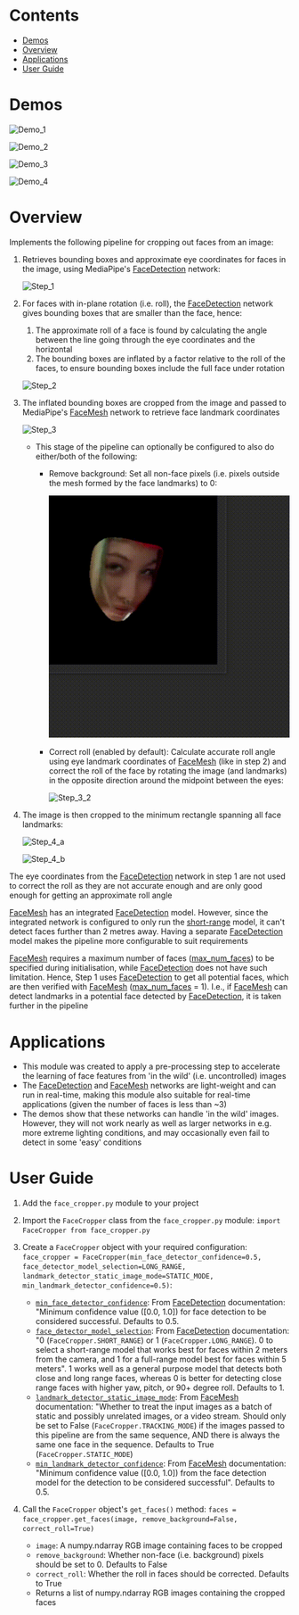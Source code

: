 # Contents
- [Demos](https://github.com/tsen-dev/face-cropper#demos)
- [Overview](https://github.com/tsen-dev/face-cropper#overview)
- [Applications](https://github.com/tsen-dev/face-cropper#applications)
- [User Guide](https://github.com/tsen-dev/face-cropper#user-guide)

# Demos
![Demo_1](readme_animations/demo_1.gif)

![Demo_2](readme_animations/demo_2.gif)

![Demo_3](readme_animations/demo_3.gif)

![Demo_4](readme_animations/demo_4.gif)

# Overview
Implements the following pipeline for cropping out faces from an image:
1. Retrieves bounding boxes and approximate eye coordinates for faces in the image, using MediaPipe's [FaceDetection](https://google.github.io/mediapipe/solutions/face_detection.html) network:

    ![Step_1](readme_animations/step_1.gif)
   

2. For faces with in-plane rotation (i.e. roll), the [FaceDetection](https://google.github.io/mediapipe/solutions/face_detection.html) network gives bounding boxes that are smaller than the face, hence:
    1. The approximate roll of a face is found by calculating the angle between the line going through the eye coordinates and the horizontal
    2. The bounding boxes are inflated by a factor relative to the roll of the faces, to ensure bounding boxes include the full face under rotation
    
   ![Step_2](readme_animations/step_2.gif) 
    

3. The inflated bounding boxes are cropped from the image and passed to MediaPipe's [FaceMesh](https://google.github.io/mediapipe/solutions/face_mesh.html) network to retrieve face landmark coordinates
   
   ![Step_3](readme_animations/step_3.gif)
   
    - This stage of the pipeline can optionally be configured to also do either/both of the following:
        - Remove background: Set all non-face pixels (i.e. pixels outside the mesh formed by the face landmarks) to 0:
          
            ![Step_3_1](readme_animations/step_3_1.gif)
        
        - Correct roll (enabled by default): Calculate accurate roll angle using eye landmark coordinates of [FaceMesh](https://google.github.io/mediapipe/solutions/face_mesh.html) (like in step 2) and correct the roll of the face by rotating the image (and landmarks) in the opposite direction around the midpoint between the eyes:
  
            ![Step_3_2](readme_animations/step_3_2.gif)

          
4. The image is then cropped to the minimum rectangle spanning all face landmarks:
   
   ![Step_4_a](readme_animations/step_4_a.gif)
   
   ![Step_4_b](readme_animations/step_4_b.gif)


The eye coordinates from the [FaceDetection](https://google.github.io/mediapipe/solutions/face_detection.html) network in step 1 are not used to correct the roll as they are not accurate enough and are only good enough for getting an approximate roll angle
  

[FaceMesh](https://google.github.io/mediapipe/solutions/face_mesh.html) has an integrated [FaceDetection](https://google.github.io/mediapipe/solutions/face_detection.html) model. However, since the integrated network is configured to only run the [short-range](https://google.github.io/mediapipe/solutions/face_detection.html#model_selection) model, it can't detect faces further than 2 metres away. Having a separate [FaceDetection](https://google.github.io/mediapipe/solutions/face_detection.html) model makes the pipeline more configurable to suit requirements
  

[FaceMesh](https://google.github.io/mediapipe/solutions/face_mesh.html) requires a maximum number of faces ([max_num_faces](https://google.github.io/mediapipe/solutions/face_mesh.html#max_num_faces)) to be specified during initialisation, while [FaceDetection](https://google.github.io/mediapipe/solutions/face_detection.html) does not have such limitation. Hence, Step 1 uses [FaceDetection](https://google.github.io/mediapipe/solutions/face_detection.html) to get all potential faces, which are then verified with [FaceMesh](https://google.github.io/mediapipe/solutions/face_mesh.html) ([max_num_faces](https://google.github.io/mediapipe/solutions/face_mesh.html#max_num_faces) = 1). I.e., if [FaceMesh](https://google.github.io/mediapipe/solutions/face_mesh.html) can detect landmarks in a potential face detected by [FaceDetection](https://google.github.io/mediapipe/solutions/face_detection.html), it is taken further in the pipeline

# Applications
- This module was created to apply a pre-processing step to accelerate the learning of face features from 'in the wild' (i.e. uncontrolled) images    
- The [FaceDetection](https://google.github.io/mediapipe/solutions/face_detection.html) and [FaceMesh](https://google.github.io/mediapipe/solutions/face_mesh.html) networks are light-weight and can run in real-time, making this module also suitable for real-time applications (given the number of faces is less than ~3)
- The demos show that these networks can handle 'in the wild' images. However, they will not work nearly as well as larger networks in e.g. more extreme lighting conditions, and may occasionally even fail to detect in some 'easy' conditions 

# User Guide
1. Add the `face_cropper.py` module to your project
   

2. Import the `FaceCropper` class from the `face_cropper.py` module: `import FaceCropper from face_cropper.py`


3. Create a `FaceCropper` object with your required configuration: `face_cropper = FaceCropper(min_face_detector_confidence=0.5, face_detector_model_selection=LONG_RANGE, landmark_detector_static_image_mode=STATIC_MODE, min_landmark_detector_confidence=0.5)`:
    - [`min_face_detector_confidence`](https://google.github.io/mediapipe/solutions/face_detection.html#min_detection_confidence): From [FaceDetection](https://google.github.io/mediapipe/solutions/face_detection.html) documentation: "Minimum confidence value ([0.0, 1.0]) for face detection to be considered successful. Defaults to 0.5.
    - [`face_detector_model_selection`](https://google.github.io/mediapipe/solutions/face_detection.html#model_selection): From [FaceDetection](https://google.github.io/mediapipe/solutions/face_detection.html) documentation: "0 (`FaceCropper.SHORT_RANGE`) or 1 (`FaceCropper.LONG_RANGE`). 0 to select a short-range model that works best for faces within 2 meters from the camera, and 1 for a full-range model best for faces within 5 meters". 1 works well as a general purpose model that detects both close and long range faces, whereas 0 is better for detecting close range faces with higher yaw, pitch, or 90+ degree roll. Defaults to 1.
    - [`landmark_detector_static_image_mode`](https://google.github.io/mediapipe/solutions/face_mesh.html#static_image_mode): From [FaceMesh](https://google.github.io/mediapipe/solutions/face_mesh.html) documentation: "Whether to treat the input images as a batch of static and possibly unrelated images, or a video stream. Should only be set to False (`FaceCropper.TRACKING_MODE`) if the images passed to this pipeline are from the same sequence, AND there is always the same one face in the sequence. Defaults to True (`FaceCropper.STATIC_MODE`)
    - [`min_landmark_detector_confidence`](https://google.github.io/mediapipe/solutions/face_mesh#min_detection_confidence): From [FaceMesh](https://google.github.io/mediapipe/solutions/face_mesh.html) documentation: "Minimum confidence value ([0.0, 1.0]) from the face detection model for the detection to be considered successful". Defaults to 0.5.


4. Call the `FaceCropper` object's `get_faces()` method: `faces = face_cropper.get_faces(image, remove_background=False, correct_roll=True)`
    - `image`: A numpy.ndarray RGB image containing faces to be cropped
    - `remove_background`: Whether non-face (i.e. background) pixels should be set to 0. Defaults to False
    - `correct_roll`: Whether the roll in faces should be corrected. Defaults to True
    - Returns a list of numpy.ndarray RGB images containing the cropped faces
